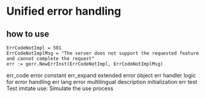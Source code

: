 # Unified error handling


## how to use
```
ErrCodeNotImpl = 501
ErrCodeNotImplMsg = "The server does not support the requested feature and cannot complete the request"
err := gerr.NewErrInst(ErrCodeNotImpl, ErrCodeNotImplMsg)

```

err_code error constant
err_expand extended error object
err handler logic for error handling
err lang error multilingual description initialization
err test Test
imitate use: Simulate the use process